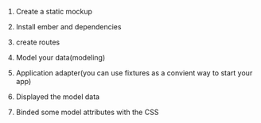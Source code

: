 1. Create a static mockup

2. Install ember and dependencies

3. create routes

4. Model your data(modeling)

5. Application adapter(you can use fixtures as a convient way to start your app)

6. Displayed the model data

7. Binded some model attributes with the CSS